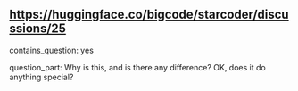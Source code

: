 ## https://huggingface.co/bigcode/starcoder/discussions/25

contains_question: yes

question_part: 
Why is this, and is there any difference?
OK, does it do anything special?